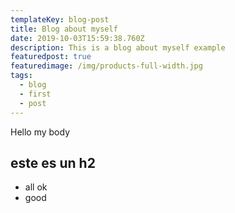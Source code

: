 ```yaml
---
templateKey: blog-post
title: Blog about myself
date: 2019-10-03T15:59:38.760Z
description: This is a blog about myself example
featuredpost: true
featuredimage: /img/products-full-width.jpg
tags:
  - blog
  - first
  - post
---
```

Hello my body

## este es un h2
- all ok
- good
